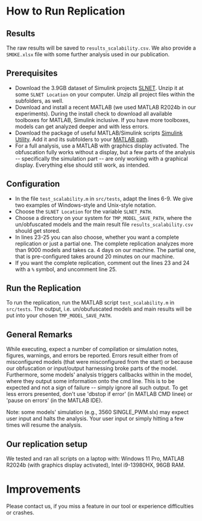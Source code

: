 # How to Run Replication

## Results
The raw results will be saved to `results_scalability.csv`. We also provide a `SMOKE.xlsx` file with some further analysis used in our publication.

## Prerequisites
- Download the 3.9GB dataset of Simulink projects [SLNET](https://zenodo.org/records/5259648). Unzip it at some `SLNET Location` on your computer. Unzip all project files within the subfolders, as well.
- Download and install a recent MATLAB (we used MATLAB R2024b in our experiments). During the install check to download all available toolboxes for MATLAB, Simulink inclusive. If you have more toolboxes, models can get analyzed deeper and with less errors.
- Download the package of useful MATLAB/Simulink scripts [Simulink Utility](https://github.com/McSCert/Simulink-Utility). Add it and its subfolders to your [MATLAB path](https://ch.mathworks.com/help/matlab/ref/path.html).
- For a full analysis, use a MATLAB with graphics display activated. The obfuscation fully works without a display, but a few parts of the analysis -- specifically the simulation part -- are only working with a graphical display. Everything else should still work, as intended.


## Configuration
- In the file `test_scalability.m` in `src/tests`, adapt the lines 6-9. We give two examples of Windows-style and Unix-style notation.
- Choose the `SLNET Location` for the variable `SLNET_PATH`.
- Choose a directory on your system for `TMP_MODEL_SAVE_PATH`, where the un/obfuscated models and the main result file `results_scalability.csv` should get stored.
- In lines 23-25 you can also choose, whether you want a complete replication or just a partial one. The complete replication analyzes more than 9000 models and takes ca. 4 days on our machine. The partial one, that is pre-configured takes around 20 minutes on our machine.
- If you want the complete replication, comment out the lines 23 and 24 with a `%` symbol, and uncomment line 25.


## Run the Replication
To run the replication, run the MATLAB script `test_scalability.m` in `src/tests`. The output, i.e. un/obufuscated models and main results will be put into your chosen `TMP_MODEL_SAVE_PATH`.



## General Remarks
While executing, expect a number of compilation or simulation notes, figures, warnings, and errors be reported. 
Errors result either from of misconfigured models (that were misconfigured from the start) or because our obfuscation or input/output harnessing broke parts of the model. 
Furthermore, some models' analysis triggers callbacks within in the model, where they output some information onto the cmd line.
This is to be expected and not a sign of failure -- simply ignore all such output.
To get less errors presented, don't use 'dbstop if error' (in MATLAB CMD linee) or 'pause on errors' (in the MATLAB IDE).

Note: some models' simulation (e.g., 3560 SINGLE_PWM.slx) may expect user input and halts the analysis. Your user input or simply hitting <Enter> a few times will resume the analysis.


## Our replication setup
We tested and ran all scripts on a laptop with: Windows 11 Pro, MATLAB R2024b (with graphics display activated), Intel i9-13980HX, 96GB RAM.

# Improvements
Please contact us, if you miss a feature in our tool or experience difficulties or crashes.
